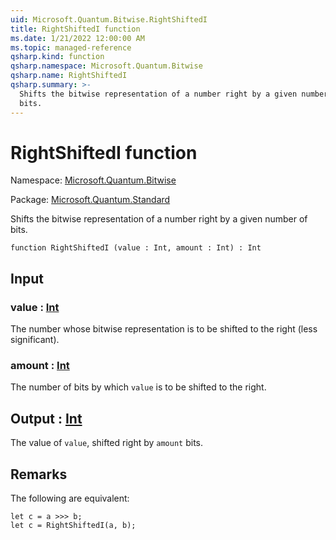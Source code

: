 ```yaml
---
uid: Microsoft.Quantum.Bitwise.RightShiftedI
title: RightShiftedI function
ms.date: 1/21/2022 12:00:00 AM
ms.topic: managed-reference
qsharp.kind: function
qsharp.namespace: Microsoft.Quantum.Bitwise
qsharp.name: RightShiftedI
qsharp.summary: >-
  Shifts the bitwise representation of a number right by a given number of
  bits.
---
```


# RightShiftedI function

Namespace: [Microsoft.Quantum.Bitwise](xref:Microsoft.Quantum.Bitwise)

Package: [Microsoft.Quantum.Standard](https://nuget.org/packages/Microsoft.Quantum.Standard)


Shifts the bitwise representation of a number right by a given number ofbits.

```qsharp
function RightShiftedI (value : Int, amount : Int) : Int
```


## Input

### value : [Int](xref:microsoft.quantum.qsharp.valueliterals#int-literals)

The number whose bitwise representation is to be shifted to the right(less significant).


### amount : [Int](xref:microsoft.quantum.qsharp.valueliterals#int-literals)

The number of bits by which `value` is to be shifted to the right.



## Output : [Int](xref:microsoft.quantum.qsharp.valueliterals#int-literals)

The value of `value`, shifted right by `amount` bits.

## Remarks

The following are equivalent:```qsharplet c = a >>> b;let c = RightShiftedI(a, b);```